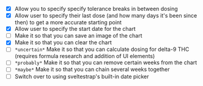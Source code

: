 - [x] Allow you to specify specify tolerance breaks in between dosing
- [x] Allow user to specify their last dose (and how many days it's been since then) to get a more accurate starting point
- [x] Allow user to specify the start date for the chart
- [ ] Make it so that you can save an image of the chart
- [x] Make it so that you can clear the chart
- [ ] `*uncertain*` Make it so that you can calculate dosing for delta-9 THC (requires formula research and addition of UI elements)
- [ ] `*probably*` Make it so that you can remove certain weeks from the chart
- [ ] `*maybe*` Make it so that you can chain several weeks together
- [ ] Switch over to using sveltestrap's built-in date picker